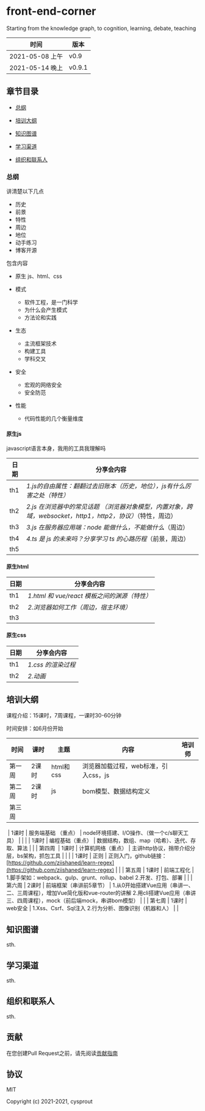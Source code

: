# front-end-corner
Starting from the knowledge graph, to cognition, learning, debate, teaching

|时间|版本|
|-|-|
|2021-05-08 上午|v0.9|
|2021-05-14 晚上|v0.9.1|

## 章节目录

- [总纲]

- [培训大纲]

- [知识图谱]

- [学习渠道]

- [组织和联系人]

[总纲]: ##总纲
[培训大纲]: ##培训大纲
[知识图谱]: ##知识图谱
[学习渠道]: ##学习渠道
[组织和联系人]: ##组织和联系人

### 总纲

讲清楚以下几点

- 历史
- 前景
- 特性
- 周边
- 地位
- 动手练习
- 博客开源

包含内容

- 原生 js、html、css

- 模式
    * 软件工程，是一门科学
    * 为什么会产生模式
    * 方法论和实践

- 生态
    * 主流框架技术
    * 构建工具
    * 学科交叉

- 安全
    * 宏观的网络安全
    * 安全防范

- 性能
    * 代码性能的几个衡量维度

#### 原生js
javascript语言本身，我用的工具我理解吗


|日期|分享会内容|
|-|-|
|th1|*1.js的自由属性：翻翻过去旧账本（历史，地位），js有什么厉害之处（特性）*
|th2|*2.js 在浏览器中的常见话题 （浏览器对象模型，内置对象，跨域，websocket，http1，http2，协议）*（特性，周边）
|th3|*3.js 在服务器应用端：node 能做什么，不能做什么*（周边）
|th4|*4.ts 是 js 的未来吗？分享学习 ts 的心路历程*（前景，周边）
|th5||

#### 原生html

|日期|分享会内容|
|-|-|
|th1|*1.html 和 vue/react 模板之间的渊源（特性）*|
|th2|*2.浏览器如何工作（周边，宿主环境）*|
|th3||

#### 原生css

|日期|分享会内容|
|-|-|
|th1|*1.css 的渲染过程*|
|th2|*2.动画*|

## 培训大纲


课程介绍：15课时，7周课程，一课时30-60分钟


时间安排：如6月份开始

| 时间 | 课时 | 主题 | 内容 | 培训师 |
| --- | --- | --- | --- | --- |
| 第一周 | 2课时 | html和css | 浏览器加载过程，web标准，引入css，js |  |
| 第二周 | 2课时 | js | bom模型、数据结构定义 |  |
| 第三周
​
 | 1课时 | 服务端基础 （重点） | node环境搭建、I/O操作、（做一个c/s聊天工具） |  |
|  | 1课时 | 编程基础（重点） | 数据结构，数组、map（哈希）、迭代、存取、算法 |  |
| 第四周
​
 | 1课时 | 计算机网络（重点） | 主讲http协议，捎带介绍分层，bs架构，抓包工具 |  |
|  | 1课时 | 正则 | 正则入门，github链接：[https://github.com/ziishaned/learn-regex](https://github.com/ziishaned/learn-regex) |  |
| 第五周 | 1课时 | 前端工程化 | 1.脚手架如：webpack、gulp、grunt、rollup、babel
2.开发、打包、部署 |  |
| 第六周 | 2课时 | 前端框架（串讲前5章节） | 1.从0开始搭建Vue应用（串讲一、二、三周课程），增加Vue简化版和vue-router的讲解
2.用cli搭建Vue应用（串讲三、四周课程），mock（前后端mock，串讲bom模型） |  |
| 第七周 | 1课时 | web安全 | 1.Xss、Csrf、Sql注入
2.行为分析、图像识别（机器和人） |  |

## 知识图谱
sth.
## 学习渠道
sth.
## 组织和联系人
sth.
## 贡献
在您创建Pull Request之前，请先阅读[贡献指南](./CONTRIBUTING.zh-CN.md) 

## 协议
MIT

Copyright (c) 2021-2021, cysprout